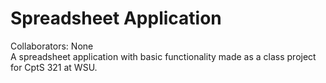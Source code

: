 # Spreadsheet Application<br>
Collaborators: None<br>
A spreadsheet application with basic functionality made as a class project for CptS 321 at WSU.<br>
